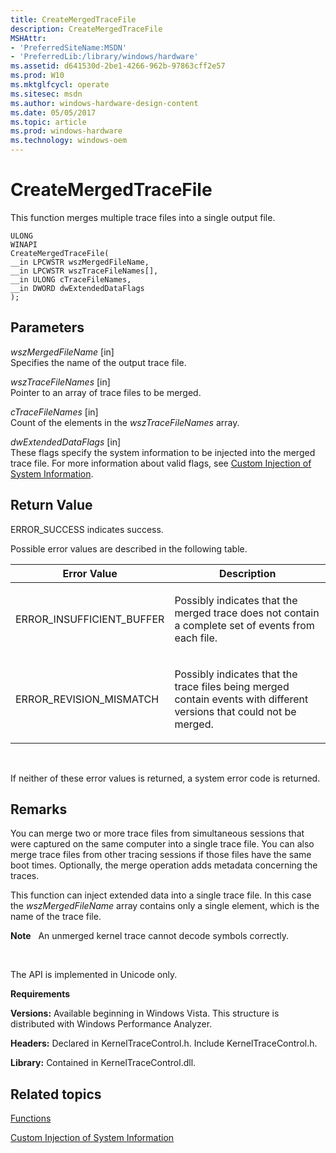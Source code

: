 ```yaml
---
title: CreateMergedTraceFile
description: CreateMergedTraceFile
MSHAttr:
- 'PreferredSiteName:MSDN'
- 'PreferredLib:/library/windows/hardware'
ms.assetid: d641530d-2be1-4266-962b-97863cff2e57
ms.prod: W10
ms.mktglfcycl: operate
ms.sitesec: msdn
ms.author: windows-hardware-design-content
ms.date: 05/05/2017
ms.topic: article
ms.prod: windows-hardware
ms.technology: windows-oem
---
```


# CreateMergedTraceFile


This function merges multiple trace files into a single output file.

``` syntax
ULONG
WINAPI
CreateMergedTraceFile(
__in LPCWSTR wszMergedFileName,
__in LPCWSTR wszTraceFileNames[],
__in ULONG cTraceFileNames,
__in DWORD dwExtendedDataFlags
);
```

## Parameters


<a href="" id="wszmergedfilename--in-"></a>*wszMergedFileName* \[in\]  
Specifies the name of the output trace file.

<a href="" id="wsztracefilenames--in-"></a>*wszTraceFileNames* \[in\]  
Pointer to an array of trace files to be merged.

<a href="" id="ctracefilenames--in-"></a>*cTraceFileNames* \[in\]  
Count of the elements in the *wszTraceFileNames* array.

<a href="" id="dwextendeddataflags--in-"></a>*dwExtendedDataFlags* \[in\]  
These flags specify the system information to be injected into the merged trace file. For more information about valid flags, see [Custom Injection of System Information](custom-injection-of-system-information.md).

## Return Value


ERROR\_SUCCESS indicates success.

Possible error values are described in the following table.

<table>
<colgroup>
<col width="50%" />
<col width="50%" />
</colgroup>
<thead>
<tr class="header">
<th>Error Value</th>
<th>Description</th>
</tr>
</thead>
<tbody>
<tr class="odd">
<td><p>ERROR_INSUFFICIENT_BUFFER</p></td>
<td><p>Possibly indicates that the merged trace does not contain a complete set of events from each file.</p></td>
</tr>
<tr class="even">
<td><p>ERROR_REVISION_MISMATCH</p></td>
<td><p>Possibly indicates that the trace files being merged contain events with different versions that could not be merged.</p></td>
</tr>
</tbody>
</table>

 

If neither of these error values is returned, a system error code is returned.

## Remarks


You can merge two or more trace files from simultaneous sessions that were captured on the same computer into a single trace file. You can also merge trace files from other tracing sessions if those files have the same boot times. Optionally, the merge operation adds metadata concerning the traces.

This function can inject extended data into a single trace file. In this case the *wszMergedFileName* array contains only a single element, which is the name of the trace file.

**Note**  
An unmerged kernel trace cannot decode symbols correctly.

 

The API is implemented in Unicode only.

**Requirements**

**Versions:** Available beginning in Windows Vista. This structure is distributed with Windows Performance Analyzer.

**Headers:** Declared in KernelTraceControl.h. Include KernelTraceControl.h.

**Library:** Contained in KernelTraceControl.dll.

## Related topics


[Functions](functions-wpa.md)

[Custom Injection of System Information](custom-injection-of-system-information.md)

 

 







